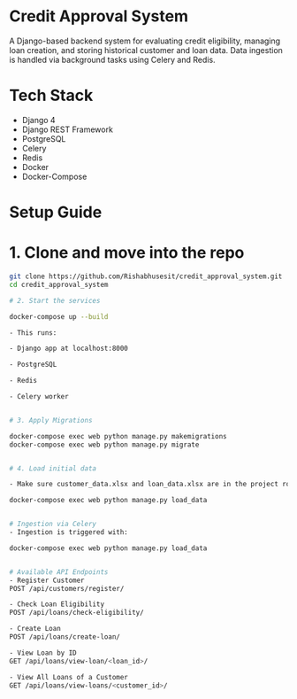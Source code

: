# Credit Approval System

A Django-based backend system for evaluating credit eligibility, managing loan creation, and storing historical customer and loan data. Data ingestion is handled via background tasks using Celery and Redis.



# Tech Stack

- Django 4
- Django REST Framework
- PostgreSQL
- Celery 
- Redis
- Docker 
- Docker-Compose



# Setup Guide

# 1. Clone and move into the repo
```bash
git clone https://github.com/Rishabhusesit/credit_approval_system.git
cd credit_approval_system

# 2. Start the services

docker-compose up --build

- This runs:

- Django app at localhost:8000

- PostgreSQL

- Redis

- Celery worker


# 3. Apply Migrations

docker-compose exec web python manage.py makemigrations
docker-compose exec web python manage.py migrate


# 4. Load initial data

- Make sure customer_data.xlsx and loan_data.xlsx are in the project root. Then:

docker-compose exec web python manage.py load_data


# Ingestion via Celery
- Ingestion is triggered with:

docker-compose exec web python manage.py load_data


# Available API Endpoints
- Register Customer
POST /api/customers/register/

- Check Loan Eligibility
POST /api/loans/check-eligibility/

- Create Loan
POST /api/loans/create-loan/

- View Loan by ID
GET /api/loans/view-loan/<loan_id>/

- View All Loans of a Customer
GET /api/loans/view-loans/<customer_id>/

